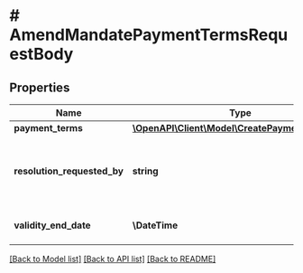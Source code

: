 # # AmendMandatePaymentTermsRequestBody

## Properties

Name | Type | Description | Notes
------------ | ------------- | ------------- | -------------
**payment_terms** | [**\OpenAPI\Client\Model\CreatePaymentTermsDto**](CreatePaymentTermsDto.md) |  | [optional]
**resolution_requested_by** | **string** | Date time in UTC format yyyy-MM-dd&#39;T&#39;hh:mm:ss.sss&#39;Z&#39; e.g. 2023-09-10T10:00:00.000Z (Optional). | [optional]
**validity_end_date** | **\DateTime** | The date when the mandate stops being valid. | [optional]

[[Back to Model list]](../../README.md#models) [[Back to API list]](../../README.md#endpoints) [[Back to README]](../../README.md)
